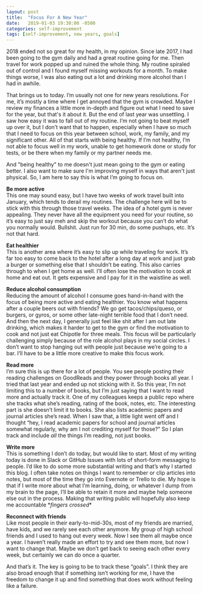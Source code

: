 ```yaml
---
layout: post
title:  "Focus For A New Year"
date:   2019-01-03 19:30:00 -0500
categories: self-improvement
tags: [self-improvement, new years, goals]
---
```


2018 ended not so great for my health, in my opinion. Since late 2017, I had been going to the gym daily and had a great routine going for me. Then travel for work popped up and ruined the whole thing. My routine spiraled out of control and I found myself missing workouts for a month. To make things worse, I was also eating out a lot and drinking more alcohol than I had in awhile.

That brings us to today. I’m usually not one for new years resolutions. For me, it’s mostly a time where I get annoyed that the gym is crowded. Maybe I review my finances a little more in-depth and figure out what I need to save for the year, but that's it about it. But the end of last year was unsettling. I saw how easy it was to fall out of my routine. I’m not going to beat myself up over it, but I don’t want that to happen, especially when I have so much that I need to focus on this year between school, work, my family, and my significant other. All of that starts with being healthy. If I’m not healthy, I’m not able to focus well in my work, unable to get homework done or study for tests, or be there when my family or my partner needs me. 

And "being healthy" to me doesn't just mean going to the gym or eating better. I also want to make sure I'm improving myself in ways that aren't just physical. So, I am here to say this is what I’m going to focus on.

**Be more active**  
This one may sound easy, but I have two weeks of work travel built into January, which tends to derail my routines. The challenge here will be to stick with this through those travel weeks. The idea of a hotel gym is never appealing. They never have all the equipment you need for your routine, so it’s easy to just say meh and skip the workout because you can’t do what you normally would. Bullshit. Just run for 30 min, do some pushups, etc. It’s not that hard.

**Eat healthier**  
This is another area where it’s easy to slip up while traveling for work. It’s far too easy to come back to the hotel after a long day at work and just grab a burger or something else that I shouldn’t be eating. This also carries through to when I get home as well. I’ll often lose the motivation to cook at home and eat out. It gets expensive and I pay for it in the waistline as well.

**Reduce alcohol consumption**  
Reducing the amount of alcohol I consume goes hand-in-hand with the focus of being more active and eating healthier. You know what happens after a couple beers out with friends? We go get tacos/chips/queso, or burgers, or gyros, or some other late-night terrible food that I don’t need. And then the next day, I generally just feel like shit after I am out late drinking, which makes it harder to get to the gym or find the motivation to cook and not just eat Chipotle for three meals. This focus will be particularly challenging simply because of the role alcohol plays in my social circles. I don’t want to stop hanging out with people just because we’re going to a bar. I’ll have to be a little more creative to make this focus work.

**Read more**  
I’m sure this is up there for a lot of people. You see people posting their reading challenges on GoodReads and they power through books all year. I tried that last year and ended up not sticking with it. So this year, I’m not limiting this to a number of books, but I’m just saying that I want to read more and actually track it. One of my colleagues keeps a public repo where she tracks what she’s reading, rating of the book, notes, etc. The interesting part is she doesn’t limit it to books. She also lists academic papers and journal articles she’s read. When I saw that, a little light went off and I thought “hey, I read academic papers for school and journal articles somewhat regularly, why am I not crediting myself for those?” So I plan track and include _all_ the things I’m reading, not just books.

**Write more**  
This is something I don’t do today, but would like to start. Most of my writing today is done in Slack or GitHub Issues with lots of short-form messaging to people. I’d like to do some more substantial writing and that’s why I started this blog. I often take notes on things I want to remember or clip articles into notes, but most of the time they go into Evernote or Trello to die. My hope is that if I write more about what I’m learning, doing, or whatever I dump from my brain to the page, I’ll be able to retain it more and maybe help someone else out in the process. Making that writing public will hopefully also keep me accountable \**fingers crossed*\*

**Reconnect with friends**  
Like most people in their early-to-mid-30s, most of my friends are married, have kids, and we rarely see each other anymore. My group of high school friends and I used to hang out every week. Now I see them all maybe once a year. I haven’t really made an effort to try and see them more, but now I want to change that. Maybe we don’t get back to seeing each other every week, but certainly we can do once a quarter. 

And that’s it. The key is going to be to track these “goals”. I think they are also broad enough that if something isn’t working for me, I have the freedom to change it up and find something that does work without feeling like a failure. 